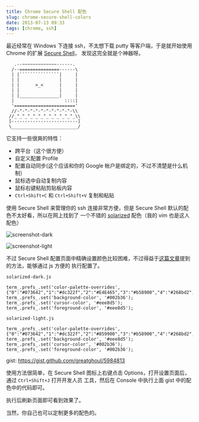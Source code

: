 ```yaml
---
title: Chrome Secure Shell 配色
slug: chrome-secure-shell-colors
date: 2013-07-13 09:33
tags: [chrome, ssh]
---
```


最近经常在 Windows 下连接 ssh，不太想下载 putty 等客户端，于是就开始使用 Chrome 的扩展 [Secure Shell]，
发现这完全就是个神器呀。

       .--~~~~~~~~~~~~~------.
      /--===============------\
      | |```````````````|     |
      | |               |     |
      | |      >_<      |     |
      | |               |     |
      | |_______________|     |
      |                   ::::|
      '======================='
      //-"-"-"-"-"-"-"-"-"-"-\\
     //_"_"_"_"_"_"_"_"_"_"_"_\\
     [-------------------------]
     \_________________________/

它支持一些很爽的特性：

 - 跨平台（这个很方便）
 - 自定义配置 Profile
 - 配置自动同步(这个应该和你的 Google 帐户是绑定的，不过不清楚是什么机制）
 - 鼠标选中自动复制内容
 - 鼠标右键粘贴剪贴板内容
 - `Ctrl+Shift+C` 和 `Ctrl+Shift+V` 复制和粘贴

使用 Secure Shell 来管理你的 ssh 连接非常方便，但是 Secure Shell 默认的配色不太好看，所以在网上找到了
一个不错的 [solarized] 配色（我的 vim 也是这人配色）

![screenshot-dark](http://pic.yupoo.com/greatghoul_v/D0rlDNoJ/KD8lB.png)

![screenshot-light](http://pic.yupoo.com/greatghoul_v/D0rlEuNL/8ippE.png)

不过 Secure Shell 配置页面中精确设置颜色比较困难，不过得益于[这篇文章][1]提到的方法，能够通过 js 方便的
执行配置了。

`solarized-dark.js`

    term_.prefs_.set('color-palette-overrides', {"0":"#073642","1":"#dc322f","2":"#E4E465","3":"#b58900","4":"#268bd2","5":"#d33682","6":"#2aa198","7":"#eee8d5","8":"#002b36","9":"#cb4b16","10":"#586e75","11":"#657b83","12":"#839496","13":"#6c71c4","14":"#93a1a1","15":"#fdf6e3"});
    term_.prefs_.set('background-color', '#002b36');
    term_.prefs_.set('cursor-color', '#eee8d5');
    term_.prefs_.set('foreground-color', '#eee8d5');

`solarized-light.js`

    term_.prefs_.set('color-palette-overrides', {"0":"#073642","1":"#dc322f","2":"#859900","3":"#b58900","4":"#268bd2","5":"#d33682","6":"#2aa198","7":"#eee8d5","8":"#002b36","9":"#cb4b16","10":"#586e75","11":"#657b83","12":"#839496","13":"#6c71c4","14":"#93a1a1","15":"#fdf6e3"});
    term_.prefs_.set('background-color', '#eee8d5');
    term_.prefs_.set('cursor-color', '#002b36');
    term_.prefs_.set('foreground-color', '#002b36');

gist: <https://gist.github.com/greatghoul/5984813>

使用方法很简单，在 Secure Shell 图标上右键点击 Options，打开设置页面后，通过 `Ctrl+Shift+J` 打开开发人员
工具，然后在 Console 中执行上面 gist 中的配色中的代码即可。

执行后刷新页面即可看到效果了。

当然，你自己也可以定制更多的配色的。

[Secure Shell]:  https://chrome.google.com/webstore/detail/secure-shell/pnhechapfaindjhompbnflcldabbghjo?utm_source=chrome-ntp-launcher
[solarized]: https://github.com/yuex/chrome-secure-shell-solarized
[1]: http://www.puritys.me/docs-blog/article-151

